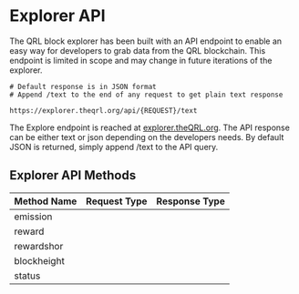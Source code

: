 # Explorer API 

The QRL block explorer has been built with an API endpoint to enable an easy way for developers to grab data from the QRL blockchain. This endpoint is limited in scope and may change in future iterations of the explorer.


```
# Default response is in JSON format
# Append /text to the end of any request to get plain text response

https://explorer.theqrl.org/api/{REQUEST}/text
```

<aside class="success">
The Explore endpoint is reached at <a href="https://explorer.theqrl.org/">explorer.theQRL.org</a>. The API response can be either text or json depending on the developers needs. By default JSON is returned, simply append /text to the API query.
</aside>


## Explorer API Methods

| Method Name | Request Type | Response Type | 
| ----------- | ------------ | ------------- | 
| emission |  |  |
| reward |  |  |
| rewardshor |  |  |
| blockheight |  |  |
| status |  |  |


